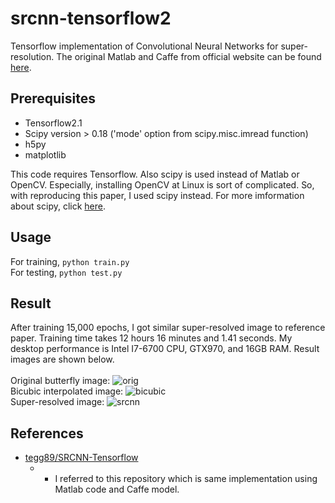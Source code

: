 # srcnn-tensorflow2
Tensorflow implementation of Convolutional Neural Networks for super-resolution. The original Matlab and Caffe from official website can be found [here](http://mmlab.ie.cuhk.edu.hk/projects/SRCNN.html).

## Prerequisites
 * Tensorflow2.1
 * Scipy version > 0.18 ('mode' option from scipy.misc.imread function)
 * h5py
 * matplotlib

This code requires Tensorflow. Also scipy is used instead of Matlab or OpenCV. Especially, installing OpenCV at Linux is sort of complicated. So, with reproducing this paper, I used scipy instead. For more imformation about scipy, click [here](https://www.scipy.org/).

## Usage
For training, `python train.py`
<br>
For testing, `python test.py`

## Result
After training 15,000 epochs, I got similar super-resolved image to reference paper. Training time takes 12 hours 16 minutes and 1.41 seconds. My desktop performance is Intel I7-6700 CPU, GTX970, and 16GB RAM. Result images are shown below.<br><br>
Original butterfly image:
![orig](https://github.com/tegg89/SRCNN-Tensorflow/blob/master/result/orig.png)<br>
Bicubic interpolated image:
![bicubic](https://github.com/tegg89/SRCNN-Tensorflow/blob/master/result/bicubic.png)<br>
Super-resolved image:
![srcnn](https://github.com/tegg89/SRCNN-Tensorflow/blob/master/result/srcnn.png)

## References
* [tegg89/SRCNN-Tensorflow](https://github.com/tegg89/SRCNN-Tensorflow) 
  * - I referred to this repository which is same implementation using Matlab code and Caffe model.

